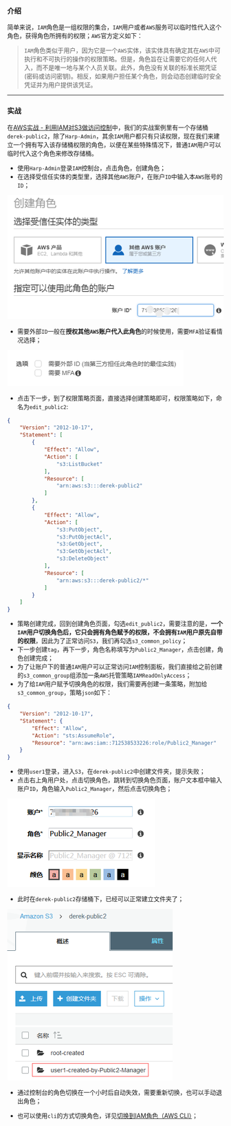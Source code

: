 ### **介绍**

简单来说，`IAM`角色是一组权限的集合，`IAM`用户或者`AWS`服务可以临时性代入这个角色，获得角色所拥有的权限；`AWS`官方定义如下：

> `IAM`角色类似于用户，因为它是一个`AWS`实体，该实体具有确定其在`AWS`中可执行和不可执行的操作的权限策略。但是，角色旨在让需要它的任何人代入，而不是唯一地与某个人员关联。此外，角色没有关联的标准长期凭证(密码或访问密钥)。相反，如果用户担任某个角色，则会动态创建临时安全凭证并为用户提供该凭证。

---

### **实战**

在[AWS实战 - 利用IAM对S3做访问控制][1]中，我们的实战案例里有一个存储桶`derek-public2`，除了`Harp-Admin`，其余`IAM`用户都只有只读权限，现在我们来建立一个拥有写入该存储桶权限的角色，以便在某些特殊情况下，普通`IAM`用户可以临时代入这个角色来修改存储桶。

- 使用`Harp-Admin`登录`IAM`控制台，点击角色，创建角色；  
- 在选择受信任实体的类型里，选择其他`AWS`账户，在账户`ID`中输入本`AWS`账号的`ID`；  

![创建角色](/static/images/7/7-1.png)

- 需要外部`ID`一般在**授权其他`AWS`账户代入此角色**的时候使用，需要`MFA`验证看情况选择；  

![选项](/static/images/7/7-2.png)

- 点击下一步，到了权限策略页面，直接选择创建策略即可，权限策略如下，命名为`edit_public2`:

    
```json
{
    "Version": "2012-10-17",
    "Statement": [
        {
            "Effect": "Allow",
            "Action": [
                "s3:ListBucket"
            ],
            "Resource": [
                "arn:aws:s3:::derek-public2"
            ]
        },
        {
            "Effect": "Allow",
            "Action": [
                "s3:PutObject",
                "s3:PutObjectAcl",
                "s3:GetObject",
                "s3:GetObjectAcl",
                "s3:DeleteObject"
            ],
            "Resource": [
                "arn:aws:s3:::derek-public2/*"
            ]
        }
    ]
}
```
- 策略创建完成，回到创建角色页面，勾选`edit_public2`，需要注意的是，**一个`IAM`用户切换角色后，它只会拥有角色赋予的权限，不会拥有`IAM`用户原先自带的权限**，因此为了正常访问`S3`，我们再勾选`s3_common_policy`；  
- 下一步创建`tag`，再下一步，角色名称填写为`Public2_Manager`，点击创建，角色创建完成；  
- 为了让账户下的普通`IAM`用户可以正常访问`IAM`控制面板，我们直接给之前创建的`s3_common_group`组添加一条`AWS`托管策略`IAMReadOnlyAccess`；  
- 为了给`IAM`用户赋予切换角色的权限，我们需要再创建一条策略，附加给`s3_common_group`，策略`json`如下：  
  
```json
{
    "Version": "2012-10-17",
    "Statement": {
        "Effect": "Allow",
        "Action": "sts:AssumeRole",
        "Resource": "arn:aws:iam::712538533226:role/Public2_Manager"
    }
}
```

- 使用`user1`登录，进入`S3`，在`derek-public2`中创建文件夹，提示失败；  
- 点击右上角用户处，点击切换角色，跳转到切换角色页面，账户文本框中输入账户`ID`，角色输入`Public2_Manager`，然后点击切换角色；  

![切换角色](/static/images/7/7-3.png)

- 此时在`derek-public2`存储桶下，已经可以正常建立文件夹了；  

![创建文件夹](/static/images/7/7-4.png)

- 通过控制台的角色切换在一个小时后自动失效，需要重新切换，也可以手动退出角色；  
- 也可以使用`cli`的方式切换角色，详见[切换到IAM角色（AWS CLI）][2]；  


  [1]: https://harpsichord.cn/articles/5/
  [2]: https://docs.aws.amazon.com/zh_cn/IAM/latest/UserGuide/id_roles_use_switch-role-cli.html